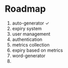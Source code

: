 # Roadmap

1. auto-generator  ✓  
2. expiry system  
3. user management
4. authentication
4. metrics collection
5. expiry based on metrics
6. word-generator
7. 